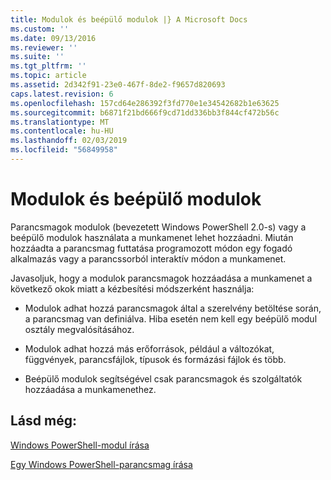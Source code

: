 ```yaml
---
title: Modulok és beépülő modulok |} A Microsoft Docs
ms.custom: ''
ms.date: 09/13/2016
ms.reviewer: ''
ms.suite: ''
ms.tgt_pltfrm: ''
ms.topic: article
ms.assetid: 2d342f91-23e0-467f-8de2-f9657d820693
caps.latest.revision: 6
ms.openlocfilehash: 157cd64e286392f3fd770e1e34542682b1e63625
ms.sourcegitcommit: b6871f21bd666f9cd71dd336bb3f844cf472b56c
ms.translationtype: MT
ms.contentlocale: hu-HU
ms.lasthandoff: 02/03/2019
ms.locfileid: "56849958"
---
```

# <a name="modules-and-snap-ins"></a>Modulok és beépülő modulok

Parancsmagok modulok (bevezetett Windows PowerShell 2.0-s) vagy a beépülő modulok használata a munkamenet lehet hozzáadni. Miután hozzáadta a parancsmag futtatása programozott módon egy fogadó alkalmazás vagy a parancssorból interaktív módon a munkamenet.

Javasoljuk, hogy a modulok parancsmagok hozzáadása a munkamenet a következő okok miatt a kézbesítési módszerként használja:

- Modulok adhat hozzá parancsmagok által a szerelvény betöltése során, a parancsmag van definiálva. Hiba esetén nem kell egy beépülő modul osztály megvalósításához.

- Modulok adhat hozzá más erőforrások, például a változókat, függvények, parancsfájlok, típusok és formázási fájlok és több.

- Beépülő modulok segítségével csak parancsmagok és szolgáltatók hozzáadása a munkamenethez.

## <a name="see-also"></a>Lásd még:

[Windows PowerShell-modul írása](../module/writing-a-windows-powershell-module.md)

[Egy Windows PowerShell-parancsmag írása](./writing-a-windows-powershell-cmdlet.md)
